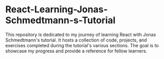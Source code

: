 # React-Learning-Jonas-Schmedtmann-s-Tutorial
This repository is dedicated to my journey of learning React with Jonas Schmedtmann's tutorial. It hosts a collection of code, projects, and exercises completed during the tutorial's various sections. The goal is to showcase my progress and provide a reference for fellow learners. 
